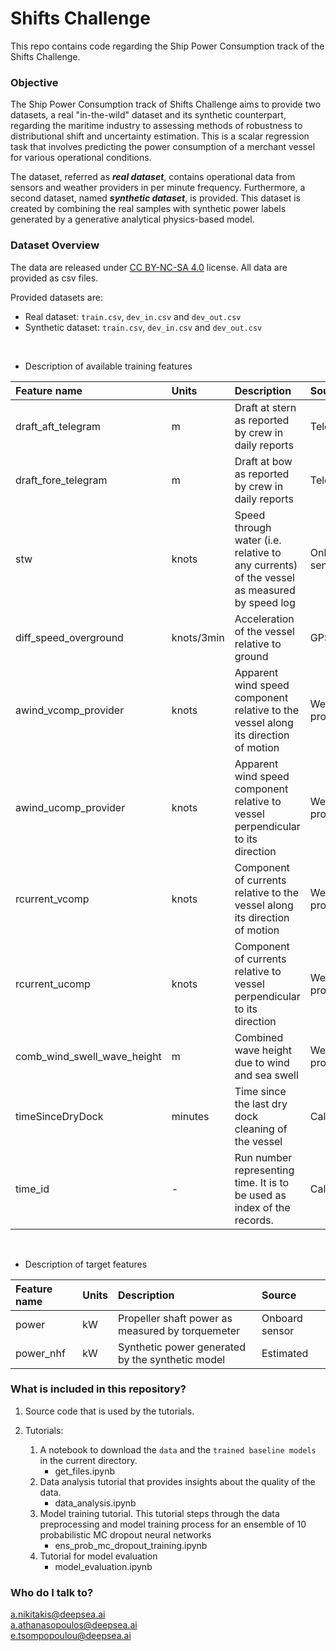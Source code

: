 # Shifts Challenge

This repo contains code regarding the Ship Power Consumption track of the Shifts Challenge.

### Objective

The Ship Power Consumption track of Shifts Challenge aims to provide two datasets, a real "in-the-wild" dataset and its 
synthetic counterpart, regarding the maritime industry to assessing methods of robustness to distributional shift and 
uncertainty estimation. This is a scalar regression task that involves predicting the power consumption of a merchant 
vessel for various operational conditions. 

The dataset, referred as **_real dataset_**, contains operational data from sensors and weather providers in
per minute frequency. Furthermore, a second dataset, named **_synthetic dataset_**, is provided. This dataset is 
created by combining the real samples with synthetic power labels generated by a generative analytical 
physics-based model.

### Dataset Overview

The data are released under [CC BY-NC-SA 4.0](https://creativecommons.org/licenses/by-nc-sa/4.0/legalcode) license.
All data are provided as csv files.

Provided datasets are:

* Real dataset: `train.csv`, `dev_in.csv` and `dev_out.csv`
* Synthetic dataset: `train.csv`, `dev_in.csv` and `dev_out.csv`

<br />

* Description of available training features

| Feature name                | Units      | Description                                                                                | Source           |
|:----------------------------|:-----------|:-------------------------------------------------------------------------------------------|:-----------------|
| draft_aft_telegram          | m          | Draft at stern as reported by crew in daily reports                                        | Telegrams        |
| draft_fore_telegram         | m          | Draft at bow as reported by crew in daily reports                                          | Telegrams        |
| stw                         | knots      | Speed through water (i.e. relative to any currents) of the vessel as measured by speed log | Onboard sensor   |
| diff_speed_overground       | knots/3min | Acceleration of the vessel relative to ground                                              | GPS              |
| awind_vcomp_provider        | knots      | Apparent wind speed component relative to the vessel along its direction of motion         | Weather provider |
| awind_ucomp_provider        | knots      | Apparent wind speed component relative to vessel perpendicular to its direction            | Weather provider |
| rcurrent_vcomp              | knots      | Component of currents relative to the vessel along its direction of motion                 | Weather provider |
| rcurrent_ucomp              | knots      | Component of currents relative to vessel perpendicular to its direction                    | Weather provider |
| comb_wind_swell_wave_height | m          | Combined wave height due to wind and sea swell                                             | Weather provider |
| timeSinceDryDock            | minutes    | Time since the last dry dock cleaning of the vessel                                        | Calculated       |
| time_id                     | -          | Run number representing time. It is to be used as index of the records.                    | Calculated       |

<br />

* Description of target features

| Feature name | Units      | Description                                               | Source          |
|:-------------|:-----------|:----------------------------------------------------------|:----------------|
| power        | kW         | Propeller shaft power as measured by torquemeter          | Onboard sensor  | 
| power_nhf    | kW         | Synthetic power generated by the synthetic model          | Estimated       |

### What is included in this repository?
    
1. Source code that is used by the tutorials.

2. Tutorials:
   1. A notebook to download the `data` and the `trained baseline models` in the current directory.
      * get_files.ipynb
   2. Data analysis tutorial that provides insights about the quality of the data.
       * data_analysis.ipynb
   3. Model training tutorial. This tutorial steps through the data preprocessing and model training process for an
      ensemble of 10 probabilistic MC dropout neural networks
       * ens_prob_mc_dropout_training.ipynb
   4. Tutorial for model evaluation
       * model_evaluation.ipynb

### Who do I talk to?

a.nikitakis@deepsea.ai  
a.athanasopoulos@deepsea.ai  
e.tsompopoulou@deepsea.ai  